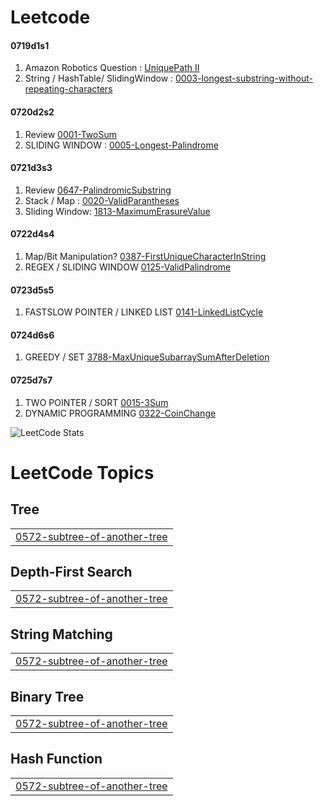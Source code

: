 # Leetcode

#### 0719d1s1
1. Amazon Robotics Question : [UniquePath II](https://leetcode.com/problems/unique-paths-ii/description/)
2. String / HashTable/ SlidingWindow : [0003-longest-substring-without-repeating-characters](https://github.com/apramm/SomeLeetodce/tree/master/0003-longest-substring-without-repeating-characters)

#### 0720d2s2
1. Review [0001-TwoSum](https://github.com/apramm/SomeLeetodce/blob/main/0001-two-sum/0001-two-sum.py) 
2. SLIDING WINDOW : [0005-Longest-Palindrome](https://github.com/apramm/SomeLeetodce/tree/main/0005-longest-palindromic-substring)

#### 0721d3s3
1. Review [0647-PalindromicSubstring](https://github.com/apramm/SomeLeetodce/tree/master/0005-longest-palindromic-substring)
2. Stack / Map : [0020-ValidParantheses](https://github.com/apramm/SomeLeetodce/tree/master/0020-valid-parentheses)
3. Sliding Window: [1813-MaximumErasureValue](https://github.com/apramm/SomeLeetodce/tree/master/1813-maximum-erasure-value)


#### 0722d4s4
1. Map/Bit Manipulation? [0387-FirstUniqueCharacterInString](https://github.com/apramm/SomeLeetodce/tree/master/0387-first-unique-character-in-a-string)
2. REGEX / SLIDING WINDOW [0125-ValidPalindrome](https://github.com/apramm/SomeLeetodce/tree/master/0125-valid-palindrome)

#### 0723d5s5
1. FASTSLOW POINTER / LINKED LIST [0141-LinkedListCycle](https://github.com/apramm/SomeLeetodce/tree/master/0141-linked-list-cycle)

#### 0724d6s6
1. GREEDY / SET [3788-MaxUniqueSubarraySumAfterDeletion](https://github.com/apramm/SomeLeetodce/tree/master/3788-maximum-unique-subarray-sum-after-deletion)


#### 0725d7s7
1. TWO POINTER / SORT [0015-3Sum](https://github.com/apramm/SomeLeetodce/tree/master/0015-3sum)
2. DYNAMIC PROGRAMMING [0322-CoinChange](https://github.com/apramm/SomeLeetodce/tree/master/0322-coin-change)

![LeetCode Stats](https://leetcard.jacoblin.cool/apramm?theme=nord&font=Hanuman&ext=activity)

<!---LeetCode Topics Start-->
# LeetCode Topics
## Tree
|  |
| ------- |
| [0572-subtree-of-another-tree](https://github.com/apramm/SomeLeetodce/tree/master/0572-subtree-of-another-tree) |
## Depth-First Search
|  |
| ------- |
| [0572-subtree-of-another-tree](https://github.com/apramm/SomeLeetodce/tree/master/0572-subtree-of-another-tree) |
## String Matching
|  |
| ------- |
| [0572-subtree-of-another-tree](https://github.com/apramm/SomeLeetodce/tree/master/0572-subtree-of-another-tree) |
## Binary Tree
|  |
| ------- |
| [0572-subtree-of-another-tree](https://github.com/apramm/SomeLeetodce/tree/master/0572-subtree-of-another-tree) |
## Hash Function
|  |
| ------- |
| [0572-subtree-of-another-tree](https://github.com/apramm/SomeLeetodce/tree/master/0572-subtree-of-another-tree) |
<!---LeetCode Topics End-->